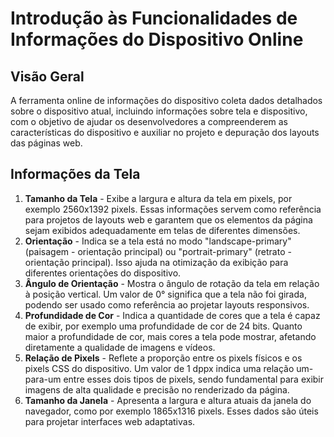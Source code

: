 # Introdução às Funcionalidades de Informações do Dispositivo Online

## Visão Geral

A ferramenta online de informações do dispositivo coleta dados detalhados sobre o dispositivo atual, incluindo informações sobre tela e dispositivo, com o objetivo de ajudar os desenvolvedores a compreenderem as características do dispositivo e auxiliar no projeto e depuração dos layouts das páginas web.

## Informações da Tela

1. **Tamanho da Tela** - Exibe a largura e altura da tela em pixels, por exemplo 2560x1392 pixels. Essas informações servem como referência para projetos de layouts web e garantem que os elementos da página sejam exibidos adequadamente em telas de diferentes dimensões.
2. **Orientação** - Indica se a tela está no modo "landscape-primary" (paisagem - orientação principal) ou "portrait-primary" (retrato - orientação principal). Isso ajuda na otimização da exibição para diferentes orientações do dispositivo.
3. **Ângulo de Orientação** - Mostra o ângulo de rotação da tela em relação à posição vertical. Um valor de 0° significa que a tela não foi girada, podendo ser usado como referência ao projetar layouts responsivos.
4. **Profundidade de Cor** - Indica a quantidade de cores que a tela é capaz de exibir, por exemplo uma profundidade de cor de 24 bits. Quanto maior a profundidade de cor, mais cores a tela pode mostrar, afetando diretamente a qualidade de imagens e vídeos.
5. **Relação de Pixels** - Reflete a proporção entre os pixels físicos e os pixels CSS do dispositivo. Um valor de 1 dppx indica uma relação um-para-um entre esses dois tipos de pixels, sendo fundamental para exibir imagens de alta qualidade e precisão no renderizado da página.
6. **Tamanho da Janela** - Apresenta a largura e altura atuais da janela do navegador, como por exemplo 1865x1316 pixels. Esses dados são úteis para projetar interfaces web adaptativas.